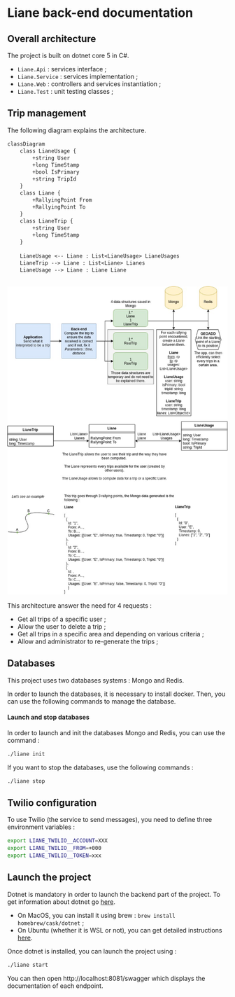 # Liane back-end documentation

## Overall architecture

The project is built on dotnet core 5 in C#.

- `Liane.Api` : services interface ;
- `Liane.Service` : services implementation ;
- `Liane.Web` : controllers and services instantiation ;
- `Liane.Test` : unit testing classes ;

## Trip management

The following diagram explains the architecture.


```
classDiagram
    class LianeUsage {
        +string User
        +long TimeStamp
        +bool IsPrimary
        +string TripId
    }
    class Liane {
        +RallyingPoint From
        +RallyingPoint To
    }
    class LianeTrip {
        +string User
        +long TimeStamp
    }

    LianeUsage <-- Liane : List<LianeUsage> LianeUsages
    LianeTrip --> Liane : List<Liane> Lianes
    LianeUsage --> Liane : Liane Liane
    
```


![](../doc/LIANE_TRIP.jpg)

This architecture answer the need for 4 requests :

- Get all trips of a specific user ;
- Allow the user to delete a trip ;
- Get all trips in a specific area and depending on various criteria ;
- Allow and administrator to re-generate the trips ;

## Databases

This project uses two databases systems : Mongo and Redis. 

In order to launch the databases, it is necessary to install docker. 
Then, you can use the following commands to manage the database.

#### Launch and stop databases

In order to launch and init the databases Mongo and Redis, you can use the command :

```bash
./liane init
```

If you want to stop the databases, use the following commands : 

```bash
./liane stop
```

## Twilio configuration

To use Twilio (the service to send messages), you need to define three environment variables :

```bash
export LIANE_TWILIO__ACCOUNT=XXX
export LIANE_TWILIO__FROM=+000
export LIANE_TWILIO__TOKEN=xxx
```

## Launch the project

Dotnet is mandatory in order to launch the backend part of the project. To 
get information about dotnet go [here](https://dotnet.microsoft.com).

* On MacOS, you can install it using brew : `brew install homebrew/cask/dotnet` ;
* On Ubuntu (whether it is WSL or not), you can get detailed instructions [here](https://docs.microsoft.com/fr-fr/dotnet/core/install/linux-ubuntu).

Once dotnet is installed, you can launch the project using : 

```bash
./liane start
```

You can then open http://localhost:8081/swagger which displays
the documentation of each endpoint.
